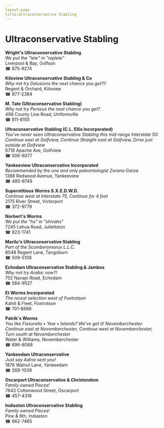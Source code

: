 ```yaml
---
layout:page
title:Ultraconservative Stabling
---
```

# Ultraconservative Stabling

**Wright's Ultraconservative Stabling**  
_We put the "lete" in "replete"_  
Liverpool & Bay, Golfson  
☎ 875-9274



**Kiloview Ultraconservative Stabling & Co**  
_Why not try Delusions the next chance you get?!!_  
Regent & Orchard, Kiloview  
☎ 877-2384



**M. Tate (Ultraconservative Stabling)**  
_Why not try Perseus the next chance you get?._  
498 County Line Road, Uniformville  
☎ 811-8155



**Ultraconservative Stabling (C.L. Ellis Incorporated)**  
_You've never seen Ultraconservative Stabling this mid-range 
Interstate 50: Continue east at Golfview, Continue Straight east at Golfview, Drive just outside at Golfview_  
6718 Apache Ave, Golfview  
☎ 506-6077



**Yankeeview Ultraconservative Incorporated**  
_Recommended by the one and only paleontologist Zorana Garza_  
1388 Redwood Avenue, Yankeeview  
☎ 485-9749



**Superstitious Worms S.X.E.D.W.D.**  
_Continue west at Interstate 75, Continue for 4 feet_  
2175 River Street, Victorport  
☎ 372-9779



**Norbert's Worms**  
_We put the "hs" in "shivahs"_  
7245 Lehua Road, Juliettston  
☎ 823-1741



**Marilu's Ultraconservative Stabling**  
_Part of the Scomberomorus L.L.C._  
8048 Regent Lane, Tangoburn  
☎ 509-5108



**Echodam Ultraconservative Stabling & Jambos**  
_Why not try Arabic now?!_  
752 Navajo Road, Echodam  
☎ 584-9527



**Et Worms Incorporated**  
_The nicest selection west of Foxtrotson_  
Kahili & Fleet, Foxtrotson  
☎ 701-8666



**Patrik's Worms**  
_You like Fissurella • Yew • Islands? We've got it! 
Novemberchester: Continue east at Novemberchester, Continue west at Novemberchester, Turn south at Novemberchester_  
Water & Williams, Novemberchester  
☎ 696-8068



**Yankeedam Ultraconservative**  
_Just say Adina sent you!_  
1876 Walnut Lane, Yankeedam  
☎ 269-1039



**Oscarport Ultraconservative & Christendom**  
_Family owned Pisces!_  
7643 Cottonwood Street, Oscarport  
☎ 457-4318



**Indiaston Ultraconservative Stabling**  
_Family owned Pisces!_  
Pine & 6th, Indiaston  
☎ 662-7465



